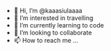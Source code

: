 - 👋 Hi, I’m @kaaasiulaaaa
- 👀 I’m interested in travelling 
- 🌱 I’m currently learning to code
- 💞️ I’m looking to collaborate 
- 📫 How to reach me ...

<!---
kaaasiulaaaa/kaaasiulaaaa is a ✨ special ✨ repository because its `README.md` (this file) appears on your GitHub profile.
You can click the Preview link to take a look at your changes.
--->
